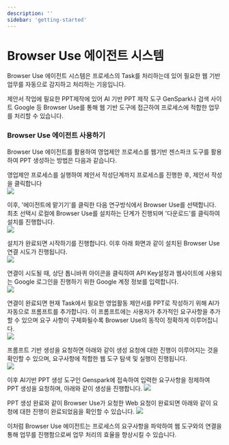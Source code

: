 ```yaml
---
description: ''
sidebar: 'getting-started'
---
```


# Browser Use 에이전트 시스템
Browser Use 에이전트 시스템은 프로세스의 Task를 처리하는데 있어 필요한 웹 기반 업무를 자동으로 감지하고 처리하는 기응입니다.

제안서 작업에 필요한 PPT제작에 있어 AI 기반 PPT 제작 도구 GenSpark나 검색 사이트 Google 등 Browser Use를 통해 웹 기반 도구에 접근하여 프로세스에 적합한 업무를 처리할 수 있습니다.

### Browser Use 에이전트 사용하기
Browser Use 에이전트를 활용하여 영업제안 프로세스를 웹기반 젠스파크 도구를 활용하여 PPT 생성하는 방법은 다음과 같습니다.

영업제안 프로세스를 실행하여 제안서 작성단계까지 프로세스를 진행한 후, 제안서 작성을 클릭합니다<br>
![](../../uengine-image/process-gpt/browser-use/1.제안서작성.png)

이후, '에이전트에 맡기기'를 클릭한 다음 연구방식에서 Browser Use를 선택합니다. 최초 선택시 로컬에 Browser Use를 설치하는 단계가 진행되며 '다운로드'를 클릭하여 설치를 진행합니다.<br>
![](../../uengine-image/process-gpt/browser-use/2.브라우저유즈설정.png)

설치가 완료되면 시작하기를 진행합니다. 이후 아래 화면과 같이 설치된 Browser Use 연결 시도가 진행됩니다.<br>
![](../../uengine-image/process-gpt/browser-use/2-2.브라우저유즈연결.png)

연결이 시도될 때, 상단 톱니바퀴 아이콘을 클릭하여 API Key설정과 웹사이트에 사용되는 Google 로그인을 진행하기 위한 Google 계정 정보를 입력합니다.<br>
![](../../uengine-image/process-gpt/browser-use/2-1.key설정.png)

연결이 완료되면 현재 Task에서 필요한 영업활동 제안서를 PPT로 작성하기 위해 AI가 자동으로 프롬프트를 추가합니다. 이 프롬프트에는 사용자가 추가적인 요구사항을 추가할 수 있으며 요구 사항이 구체화될수록 Browser Use의 동작이 정확하게 이루어집니다.<br>
![](../../uengine-image/process-gpt/browser-use/4.프롬프팅.png)

프롬프트 기반 생성을 요청하면 아래와 같이 생성 요청에 대한 진행이 이루어지는 것을 확인할 수 있으며, 요구사항에 적합한 웹 도구 탐색 및 실행이 진행됩니다.<br>
![](../../uengine-image/process-gpt/browser-use/5.ppt생성요청.png)

이후 AI기반 PPT 생성 도구인 Genspark에 접속하여 입력한 요구사항을 정제하여 PPT 생성을 요청하며, 아래와 같이 생성을 진행합니다.
![](../../uengine-image/process-gpt/browser-use/6.ppt생성.png)

PPT 생성 완료와 같이 Browser Use가 요청한 Web 요청이 완료되면 아래와 같이 요청에 대한 진행이 완료되었음을 확인할 수 있습니다.
![](../../uengine-image/process-gpt/browser-use/7.최종처리완료표시.png)

이처럼 Browser Use 에이전트는 프로세스의 요구사항을 파악하여 웹 도구와의 연결을 통해 업무를 진행함으로써 업무 처리의 효율을 향상시킬 수 있습니다.